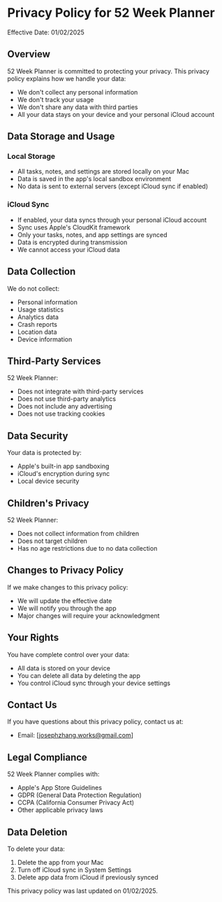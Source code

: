 # Privacy Policy for 52 Week Planner

Effective Date: 01/02/2025

## Overview

52 Week Planner is committed to protecting your privacy. This privacy policy explains how we handle your data:

- We don't collect any personal information
- We don't track your usage
- We don't share any data with third parties
- All your data stays on your device and your personal iCloud account

## Data Storage and Usage

### Local Storage
- All tasks, notes, and settings are stored locally on your Mac
- Data is saved in the app's local sandbox environment
- No data is sent to external servers (except iCloud sync if enabled)

### iCloud Sync
- If enabled, your data syncs through your personal iCloud account
- Sync uses Apple's CloudKit framework
- Only your tasks, notes, and app settings are synced
- Data is encrypted during transmission
- We cannot access your iCloud data

## Data Collection

We do not collect:
- Personal information
- Usage statistics
- Analytics data
- Crash reports
- Location data
- Device information

## Third-Party Services

52 Week Planner:
- Does not integrate with third-party services
- Does not use third-party analytics
- Does not include any advertising
- Does not use tracking cookies

## Data Security

Your data is protected by:
- Apple's built-in app sandboxing
- iCloud's encryption during sync
- Local device security

## Children's Privacy

52 Week Planner:
- Does not collect information from children
- Does not target children
- Has no age restrictions due to no data collection

## Changes to Privacy Policy

If we make changes to this privacy policy:
- We will update the effective date
- We will notify you through the app
- Major changes will require your acknowledgment

## Your Rights

You have complete control over your data:
- All data is stored on your device
- You can delete all data by deleting the app
- You control iCloud sync through your device settings

## Contact Us

If you have questions about this privacy policy, contact us at:
- Email: [josephzhang.works@gmail.com]

## Legal Compliance

52 Week Planner complies with:
- Apple's App Store Guidelines
- GDPR (General Data Protection Regulation)
- CCPA (California Consumer Privacy Act)
- Other applicable privacy laws

## Data Deletion

To delete your data:
1. Delete the app from your Mac
2. Turn off iCloud sync in System Settings
3. Delete app data from iCloud if previously synced

This privacy policy was last updated on 01/02/2025.
